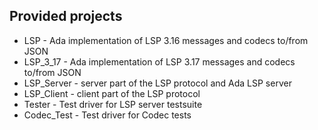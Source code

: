 Provided projects
-----------------

 * LSP - Ada implementation of LSP 3.16 messages and codecs to/from JSON
 * LSP_3_17 - Ada implementation of LSP 3.17 messages and codecs to/from JSON
 * LSP_Server - server part of the LSP protocol and Ada LSP server
 * LSP_Client - client part of the LSP protocol
 * Tester - Test driver for LSP server testsuite
 * Codec_Test - Test driver for Codec tests
